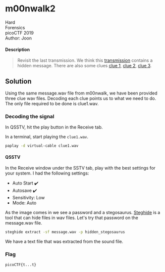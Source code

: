 # m00nwalk2
Hard\
Forensics\
picoCTF 2019\
Author: Joon
#### Description
> Revisit the last transmission. We think this [transmission](https://jupiter.challenges.picoctf.org/static/599404f0bf7426a5a5c2deb538860cda/message.wav) contains a hidden message. There are also some clues [clue 1](https://jupiter.challenges.picoctf.org/static/599404f0bf7426a5a5c2deb538860cda/clue1.wav), [clue 2](https://jupiter.challenges.picoctf.org/static/599404f0bf7426a5a5c2deb538860cda/clue2.wav), [clue 3](https://jupiter.challenges.picoctf.org/static/599404f0bf7426a5a5c2deb538860cda/clue3.wav).

## Solution
Using the same message.wav file from m00nwalk, we have been provided three clue wav files. Decoding each clue points us to what we need to do.  The only file required to be done is clue1.wav.
### Decoding the signal
In QSSTV, hit the play button in the Receive tab.

In a terminal, start playing the `clue1.wav`.
```bash
paplay -d virtual-cable clue1.wav
```

#### QSSTV
In the Receive window under the SSTV tab, play with the best settings for your system.  I had the following settings:
- Auto Start :heavy_check_mark:
- Autosave :heavy_check_mark:
- Sensitivity: Low
- Mode: Auto

As the image comes in we see a password and a stegosaurus.  [Steghide](https://futureboy.us/stegano/) is a tool that can hide files in wav files.  Let's try that password on the message.wav file.
```bash
steghide extract -sf message.wav -p hidden_stegosaurus
```

We have a text file that was extracted from the sound file.
### Flag
`picoCTF{t...t}`
